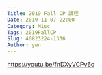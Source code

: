 ```yaml
---
Title: 2019 Fall CP 課程
Date: 2019-11-07 22:00
Category: Misc
Tags: 2019FallCP
Slug: 40823224-1336
Author: yen
---
```

https://youtu.be/fnDXyVCPv6c